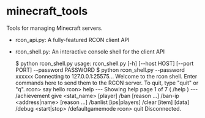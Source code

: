 minecraft_tools
===============

Tools for managing Minecraft servers.

* rcon_api.py: A fully-featured RCON client API
* rcon_shell.py: An interactive console shell for the client API


    $ python rcon_shell.py 
    usage: rcon_shell.py [-h] [--host HOST] [--port PORT] --password PASSWORD
    $ python rcon_shell.py --password xxxxxx
    Connecting to 127.0.0.1:25575...
    Welcome to the rcon shell. Enter commands here to send them
    to the RCON server. To quit, type "quit" or "q".
    rcon> say hello
    rcon> help 
    --- Showing help page 1 of 7 (
    /help <page>) ---
    /achievement give <stat_name> [player]
    /ban <name> [reason ...]
    /ban-ip <address|name> [reason ...]
    /banlist [ips|players]
    /clear <player> [item] [data]
    /debug <start|stop>
    /defaultgamemode <mode>
    rcon> quit
    Disconnected.
